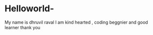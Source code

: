 # Helloworld-
My name is dhruvil raval
I am kind hearted , coding beggnier and good learner
thank you
